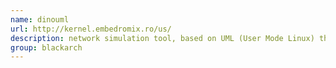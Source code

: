 ```yaml
---
name: dinouml
url: http://kernel.embedromix.ro/us/
description: network simulation tool, based on UML (User Mode Linux) that can simulate big Linux networks on a single PC URL : http://kernel.embedromix.ro/us/ Groups : blackarch blackarch-networking
group: blackarch
---
```

